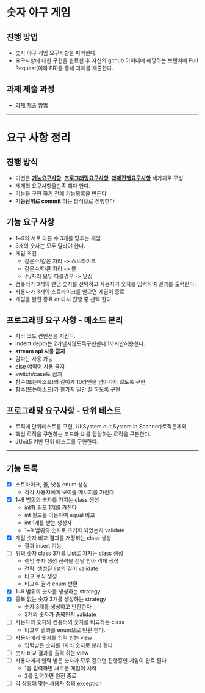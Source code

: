 # 숫자 야구 게임
## 진행 방법
* 숫자 야구 게임 요구사항을 파악한다.
* 요구사항에 대한 구현을 완료한 후 자신의 github 아이디에 해당하는 브랜치에 Pull Request(이하 PR)를 통해 과제를 제출한다.

## 과제 제출 과정
* [과제 제출 방법](https://github.com/next-step/nextstep-docs/tree/master/precourse)

---

# 요구 사항 정리

## 진행 방식
* 미션은 <U>**기능요구사항**</U>, <U>**프로그래밍요구사항**</U>, <U>**과제진행요구사항**</U> 세가지로 구성
* 세개의 요구사항을만족 해다 한다.
* 기능을 구현 하기 전에 기능목록을 만든다
* **기능단위로 commit** 하는 방식으로 진행한다

## 기능 요구 사항
* 1~9의 서로 다른 수 3개를 맞추는 게임
* 3개의 숫자는 모두 달라야 한다.
* 게임 조건 
    * 같은수/같은 자리 -> 스트라이크
    * 같은수/다른 자리 -> 볼
    * 수/자리 모두 다를경우 -> 낫싱
* 컴퓨터가 3개의 랜덤 숫자를 선택하고 사용자가 숫자를 입력하여 결과를 출력한다.
* 사용자가 3개의 스트라이크를 얻으면 게임이 종료
* 게임을 완전 종료 or 다시 진행 중 선택 한다.

## 프로그래밍 요구 사항 - 메소드 분리
* 자바 코드 컨벤션을 지킨다.
* indent depth는 2가넘지않도록구현한다.1까지만허용한다.
* **stream api 사용 금지** 
* 람다는 사용 가능
* else 예약어 사용 금지
* switch/case도 금지
* 함수(또는메소드)의 길이가 10라인을 넘어가지 않도록 구현
* 함수(또는메소드)가 한가지 일만 잘 하도록 구현


## 프로그래밍 요구사항 - 단위 테스트
* 로직에 단위테스트를 구현, UI(System.out,System.in,Scanner)로직은제외
* 핵심 로직을 구현하는 코드와 UI를 담당하는 로직을 구분한다.
* JUnit5 기반 단위 테스트를 구현한다.

---

## 기능 목록

- [x] 스트라이크, 볼, 낫싱 enum 생성
    * 각각 사용자에게 보여줄 메시지를 가진다
- [x] 1~9 범의의 숫자를 가지는 class 생성
    * int형 필드 1개를 가진다
    * int 필드를 이용하여 equal 비교
    * int 1개를 받는 생성자
    * 1~9 범위의 숫자로 초기화 되었는지 validate
- [x] 게임 숫자 비교 결과를 저장하는 class 생성
    * 결과 insert 기능
- [ ] 위의 숫자 class 3개를 List로 가지는 class 생성
    * 랜덤 숫자 생성 전략을 전달 받아 객체 생성
    * 전략, 생성된 list의 길이 validate 
    * 비교 로직 생성
    * 비교후 결과 enum 반환 
- [x] 1~9 범위의 숫자를 생성하는 strategy
- [x] 중복 없는 숫자 3개를 생성하는 strategy
    * 숫자 3개를 생성하고 반환한다
    * 3개의 숫자가 중복인지 validate
- [ ] 사용자의 숫자와 컴퓨터의 숫자를 비교하는 class
    * 비교후 결과를 enum으로 반환 한다.
- [ ] 사용자에게 숫자를 입력 받는 view
    * 입력받은 숫자를 1자리 숫자로 분리 한다 
- [ ] 숫자 비교 결과를 출력 하는 view
- [ ] 사용자에게 입력 받은 숫자가 모두 같으면 진행중인 게임이 완료 된다
    * 1을 입력하면 새로운 게임이 시작
    * 2를 입력하면 완전 종료
- [ ] 각 상황에 맞는 사용자 정의 exception
